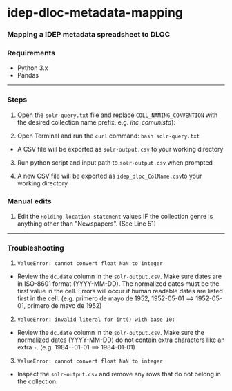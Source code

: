 # idep-dloc-metadata-mapping
### Mapping a IDEP metadata spreadsheet to DLOC


### Requirements
* Python 3.x
* Pandas

------------

### Steps
1. Open the ```solr-query.txt``` file and replace ```COLL_NAMING_CONVENTION``` with the desired collection name prefix. e.g. *ihc_comunista*):

2. Open Terminal and run the ```curl``` command: ```bash solr-query.txt```

* A CSV file will be exported as ```solr-output.csv``` to your working directory

3. Run python script and input path to ```solr-output.csv``` when prompted

4. A new CSV file will be exported as ```idep_dloc_ColName.csv```to your working directory

### Manual edits
1. Edit the ```Holding location statement``` values IF the collection genre is anything other than "Newspapers". (See Line 51)

------------
### Troubleshooting

1. ```ValueError: cannot convert float NaN to integer```
* Review the ```dc.date``` column in the ```solr-output.csv```. Make sure dates are in ISO-8601 format (YYYY-MM-DD). The normalized dates must be the first value in the cell. Errors will occur if human readable dates are listed first in the cell. (e.g. primero de mayo de 1952, 1952-05-01 ==> 1952-05-01, primero de mayo de 1952)

2. ```ValueError: invalid literal for int() with base 10:```
* Review the ```dc.date``` column in the ```solr-output.csv```. Make sure the normalized dates (YYYY-MM-DD) do not contain extra characters like an extra ```-```. (e.g. 1984--01-01 ==> 1984-01-01)

3. ```ValueError: cannot convert float NaN to integer```
* Inspect the ```solr-output.csv``` and remove any rows that do not belong in the collection.

